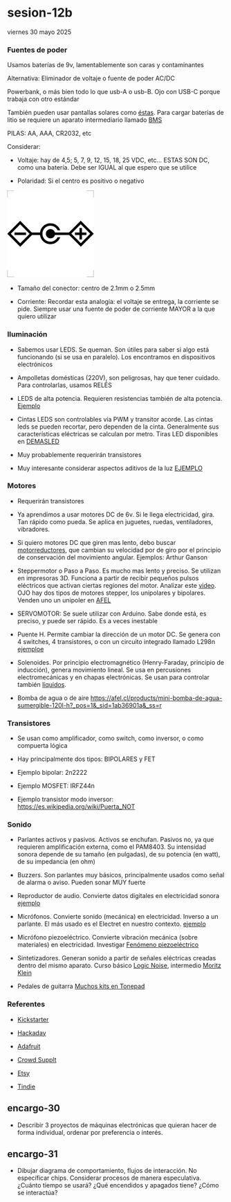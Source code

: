 # sesion-12b

viernes 30 mayo 2025

### Fuentes de poder

Usamos baterías de 9v, lamentablemente son caras y contaminantes

Alternativa: Eliminador de voltaje o fuente de poder AC/DC

Powerbank, o más bien todo lo que usb-A o usb-B. Ojo con USB-C porque trabaja con otro estándar

También pueden usar pantallas solares como [éstas](https://listado.mercadolibre.cl/mini-panel-solar#D[A:mini%20panel%20solar]). Para cargar baterías de litio se requiere un aparato intermediario llamado [BMS](https://afel.cl/collections/cargador-balanceador) 

PILAS: AA, AAA, CR2032, etc

Considerar: 

- Voltaje: hay de 4,5; 5, 7, 9, 12, 15, 18, 25 VDC, etc... ESTAS SON DC, como una batería. Debe ser IGUAL al que espero que se utilice

- Polaridad: Si el centro es positivo o negativo

![dcsymbol](./archivos/dcsymbol.png)

- Tamaño del conector: centro de 2.1mm o 2.5mm

- Corriente: Recordar esta analogía: el voltaje se entrega, la corriente se pide. Siempre usar una fuente de poder de corriente MAYOR a la que quiero utilizar

### Iluminación

- Sabemos usar LEDS. Se queman. Son útiles para saber si algo está funcionando (si se usa en paralelo). Los encontramos en dispositivos electrónicos

- Ampolletas domésticas (220V), son peligrosas, hay que tener cuidado. Para controlarlas, usamos RELÉS

- LEDS de alta potencia. Requieren resistencias también de alta potencia. [Ejemplo](https://articulo.mercadolibre.cl/MLC-563818414-pack-10-led-high-power-3w-blanco-frio-sin-base-max--_JM)

- Cintas LEDS son controlables vía PWM y transitor acorde. Las cintas leds se pueden recortar, pero dependen de la cinta. Generalmente sus características eléctricas se calculan por metro. Tiras LED disponibles en [DEMASLED](https://www.demasled.cl/cintas-led)

- Muy probablemente requerirán transistores

- Muy interesante considerar aspectos aditivos de la luz [EJEMPLO](https://lorre-mill.com/spectrabloom)

### Motores

- Requerirán transistores

- Ya aprendimos a usar motores DC de 6v. Si le llega electricidad, gira. Tan rápido como pueda. Se aplica en juguetes, ruedas, ventiladores, vibradores.

- Si quiero motores DC que giren mas lento, debo buscar [motorreductores](https://afel.cl/collections/motorreductores), que cambian su velocidad por de giro por el principio de conservación del movimiento angular. Ejemplos: Arthur Ganson

- Steppermotor o Paso a Paso. Es mucho mas lento y preciso. Se utilizan en impresoras 3D. Funciona a partir de recibir pequeños pulsos eléctricos que activan ciertas regiones del motor. Analizar este [video](https://www.youtube.com/watch?v=Vc2XRVJ9n1o). OJO hay dos tipos de motores stepper, los unipolares y bipolares. Venden uno un unipoler en [AFEL](https://afel.cl/products/mini-motor-paso-a-paso-driver-board-uln2003?_pos=2&_psq=motor&_ss=e&_v=1.0)

- SERVOMOTOR: Se suele utilizar con Arduino. Sabe donde está, es preciso, y puede ser rápido. Es a veces inestable

- Puente H. Permite cambiar la dirección de un motor DC. Se genera con 4 switches, 4 transistores, o con un circuito integrado llamado L298n [ejemploe](https://mcielectronics.cl/shop/product/controlador-de-motores-puente-h-l298n-25508/)

- Solenoides. Por principio electromagnético (Henry-Faraday, principio de inducción), genera movimiento lineal. Se usa en percusiones electromecánicas y en chapas electrónicas. Se usan para controlar también [líquidos](https://afel.cl/products/valvula-solenoide-12v-1-2-n-c).

- Bomba de agua o de aire https://afel.cl/products/mini-bomba-de-agua-sumergible-120l-h?_pos=1&_sid=1ab36901a&_ss=r

### Transistores

- Se usan como amplificador, como switch, como inversor, o como compuerta lógica

- Hay principalmente dos tipos: BIPOLARES y FET

- Ejemplo bipolar: 2n2222

- Ejemplo MOSFET: IRFZ44n

- Ejemplo transistor modo inversor: https://es.wikipedia.org/wiki/Puerta_NOT

### Sonido

- Parlantes activos y pasivos. Activos se enchufan. Pasivos no, ya que requieren amplificación externa, como el PAM8403. Su intensidad sonora depende de su tamaño (en pulgadas), de su potencia (en watt), de su impedancia (en ohm)

- Buzzers. Son parlantes muy básicos, principalmente usados como señal de alarma o aviso. Pueden sonar MUY fuerte

- Reproductor de audio. Convierte datos digitales en electricidad sonora [ejemplo](https://afel.cl/products/modulo-reproductor-mp3-con-lector-micro-sd-y-usb?_pos=4&_sid=7d96bb1d9&_ss=r)

- Micrófonos. Convierte sonido (mecánica) en electricidad. Inverso a un parlante. El más usado es el Electret en nuestro contexto. [ejemplo](https://altronics.cl/microfono-electret-max4466)

- Micrófono piezoeléctrico. Convierte vibración mecánica (sobre materiales) en electricidad. Investigar [Fenómeno piezoeléctrico](https://es.wikipedia.org/wiki/Piezoelectricidad)

- Sintetizadores. Generan sonido a partir de señales eléctricas creadas dentro del mismo aparato. Curso básico [Logic Noise](https://hackaday.com/2015/02/04/logic-noise-sweet-sweet-oscillator-sounds/), intermedio [Moritz Klein](https://www.youtube.com/watch?v=Xbl1xwFR3eg)

- Pedales de guitarra [Muchos kits en Tonepad](http://www.tonepad.com/projects.asp?projectType=fx)

### Referentes

- [Kickstarter](https://www.kickstarter.com/)

- [Hackaday](https://hackaday.com/)

- [Adafruit](https://www.adafruit.com/)

- [Crowd Supplt](https://www.crowdsupply.com/)

- [Etsy](https://www.etsy.com/search?q=synth&ref=search_bar)

- [Tindie](https://www.tindie.com/)

## encargo-30

- Describir 3 proyectos de máquinas electrónicas que quieran hacer de forma individual, ordenar por preferencia o interés. 


## encargo-31

- Dibujar diagrama de comportamiento, flujos de interacción. No específicar chips. Considerar procesos de manera especulativa. ¿Cuánto tiempo se usará? ¿Qué encendidos y apagados tiene? ¿Cómo se interactúa?